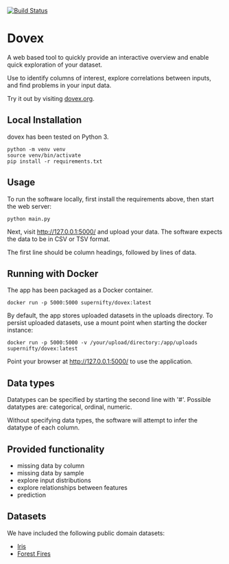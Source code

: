 [![Build Status](https://travis-ci.org/supernifty/dovex.svg?branch=master)](https://travis-ci.org/supernifty/dovex)

# Dovex
A web based tool to quickly provide an interactive overview and enable quick exploration of your dataset.

Use to identify columns of interest, explore correlations between inputs, and find problems in your input data.

Try it out by visiting [dovex.org](http://dovex.org/).

## Local Installation
dovex has been tested on Python 3.

```
python -m venv venv
source venv/bin/activate
pip install -r requirements.txt
```

## Usage

To run the software locally, first install the requirements above, then start the web server:
```
python main.py
```

Next, visit http://127.0.0.1:5000/ and upload your data. The software expects the data to be in CSV or TSV format.

The first line should be column headings, followed by lines of data.

## Running with Docker
The app has been packaged as a Docker container.

```
docker run -p 5000:5000 supernifty/dovex:latest
```

By default, the app stores uploaded datasets in the uploads directory. To persist uploaded datasets, use a mount point when starting the docker instance:
```
docker run -p 5000:5000 -v /your/upload/directory:/app/uploads supernifty/dovex:latest
```

Point your browser at http://127.0.0.1:5000/ to use the application.

## Data types
Datatypes can be specified by starting the second line with '#'.
Possible datatypes are: categorical, ordinal, numeric.

Without specifying data types, the software will attempt to infer the datatype of each column.

## Provided functionality

* missing data by column
* missing data by sample
* explore input distributions
* explore relationships between features
* prediction

## Datasets
We have included the following public domain datasets:
* [Iris](http://archive.ics.uci.edu/ml/datasets/Iris)
* [Forest Fires](http://archive.ics.uci.edu/ml/datasets/Forest+Fires)
